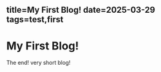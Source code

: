 title=My First Blog!
date=2025-03-29
tags=test,first
---
# My First Blog!

The end! very short blog!